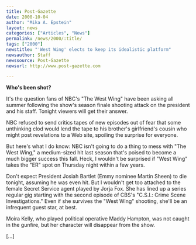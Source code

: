 ```yaml
---
title: Post-Gazette
date: 2000-10-04
author: "Mika A. Epstein"
layout: news
categories: ["Articles", "News"]
permalink: /news/2000/:title/
tags: ["2000"]
newstitle: "'West Wing' elects to keep its idealistic platform"
newsauthor: Staff
newssource: Post-Gazette
newsurl: http://www.post-gazette.com

---
```

**Who's been shot?**

It's the question fans of NBC's "The West Wing" have been asking all summer following the show's season finale shooting attack on the president and his staff. Tonight viewers will get their answer.

NBC refused to send critics tapes of new episodes out of fear that some unthinking clod would lend the tape to his brother's girlfriend's cousin who might post revelations to a Web site, spoiling the surprise for everyone.

But here's what I do know: NBC isn't going to do a thing to mess with "The West Wing," a medium-sized hit last season that's poised to become a much bigger success this fall. Heck, I wouldn't be surprised if "West Wing" takes the "ER" spot on Thursday night within a few years.

Don't expect President Josiah Bartlet (Emmy nominee Martin Sheen) to die tonight, assuming he was even hit. But I wouldn't get too attached to the female Secret Service agent played by Jorja Fox. She has lined up a series regular gig starting with the second episode of CBS's "C.S.I.: Crime Scene Investigations." Even if she survives the "West Wing" shooting, she'll be an infrequent guest star, at best.

Moira Kelly, who played political operative Maddy Hampton, was not caught in the gunfire, but her character will disappear from the show.

[...]
